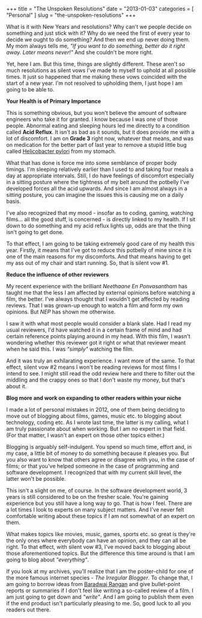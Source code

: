 +++
title = "The Unspoken Resolutions"
date = "2013-01-03"
categories = [
  "Personal"
]
slug = "the-unspoken-resolutions"
+++

What is it with New Years and resolutions? Why can't we people decide on something and just stick with it? Why do we need the first of every year to decide we ought to do something? And then we end up never doing them. My mom always tells me, _"If you want to do something, better do it right away. Later means never!"_ And she couldn't be more right.

Yet, here I am. But this time, things are slightly different. These aren't so much resolutions as silent vows I've made to myself to uphold at all possible times. It just so happened that me making these vows coincided with the start of a new year. I'm not resolved to upholding them, I just hope I am going to be able to.

**Your Health is of Primary Importance**

This is something obvious, but you won't believe the amount of software engineers who take it for granted. I know because I was one of those people. Abnormal eating and sleeping hours led me directly to a condition called **Acid Reflux**. It isn't as bad as it sounds, but it does provide me with a lot of discomfort. I am on **Grade 3** right now, whatever that means, and was on medication for the better part of last year to remove a stupid little bug called [Helicobacter pylori](http://en.wikipedia.org/wiki/Helicobacter_pylori) from my stomach.

What that has done is force me into some semblance of proper body timings. I'm sleeping relatively earlier than I used to and taking four meals a day at appropriate intervals. Still, I do have feelings of discomfort especially in a sitting posture where the tightness of my belt around the potbelly I've developed forces all the acid upwards. And since I am almost always in a sitting posture, you can imagine the issues this is causing me on a daily basis.

I've also recognized that my mood - insofar as to coding, gaming, watching films... all the good stuff, is concerned - is directly linked to my health. If I sit down to do something and my acid reflux lights up, odds are that the thing isn't going to get done.

To that effect, I am going to be taking extremely good care of my health this year. Firstly, it means that I've got to reduce this potbelly of mine since it is one of the main reasons for my discomforts. And that means having to get my ass out of my chair and start running. So, that is silent vow #1.

**Reduce the influence of other reviewers**

My recent experience with the brilliant _Neethaane En Ponvasantham_ has taught me that the less I am affected by external opinions before watching a film, the better. I've always thought that I wouldn't get affected by reading reviews. That I was grown-up enough to watch a film and form my own opinions. But _NEP_ has shown me otherwise.

I saw it with what most people would consider a blank slate. Had I read my usual reviewers, I'd have watched it in a certain frame of mind and had certain reference points playing around in my head. With this film, I wasn't wondering whether this reviewer got it right or what that reviewer meant when he said this. I was _"simply"_ watching the film.

And it was truly an exhilarating experience. I want more of the same. To that effect, silent vow #2 means I won't be reading reviews for most films I intend to see. I might still read the odd review here and there to filter out the middling and the crappy ones so that I don't waste my money, but that's about it.

**Blog more and work on expanding to other readers within your niche**

I made a lot of personal mistakes in 2012, one of them being deciding to move out of blogging about films, games, music etc. to blogging about technology, coding etc. As I wrote last time, the latter is my calling, what I am truly passionate about when working. But I am no expert in that field. (For that matter, I wasn't an expert on those other topics either.)

Blogging is arguably self-indulgent. You spend so much time, effort and, in my case, a little bit of money to do something because it pleases you. But you also want to know that others agree or disagree with you, in the case of films; or that you've helped someone in the case of programming and software development. I recognized that with my current skill level, the latter won't be possible.

This isn't a slight on me, of course. In the software development world, 3 years is still considered to be on the fresher scale. You're gaining experience but you still have a long way to go. That is how I feel. There are a lot times I look to experts on many subject matters. And I've never felt comfortable writing about these topics if I am not somewhat of an expert on them.

What makes topics like movies, music, games, sports etc. so great is they're the only ones where everybody can have an opinion, and they can all be right. To that effect, with silent vow #3, I've moved back to blogging about those aforementioned topics. But the difference this time around is that I am going to blog about _"everything"_.

If you look at my archives, you'll realize that I am the poster-child for one of the more famous internet species - _The Irregular Blogger_. To change that, I am going to borrow ideas from [Baradwaj Rangan](http://baradwajrangan.wordpress.com/) and give bullet-point reports or summaries if I don't feel like writing a so-called review of a film. I am just going to get down and _"write"_. And I am going to publish them even if the end product isn't particularly pleasing to me. So, good luck to all you readers out there.

